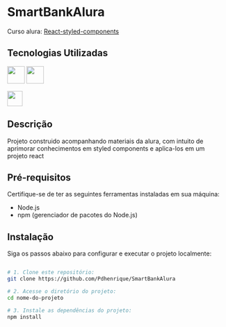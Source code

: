 # SmartBankAlura 

Curso alura: [React-styled-components](https://cursos.alura.com.br/course/react-styled-components)


## Tecnologias Utilizadas

<img height="40px" src="https://cdn.jsdelivr.net/gh/devicons/devicon/icons/react/react-original.svg" /> <img height="40px" src="https://cdn.jsdelivr.net/gh/devicons/devicon/icons/javascript/javascript-original.svg" />

<img height="35px" src="https://img.shields.io/badge/style-%F0%9F%92%85%20styled--components-orange.svg?colorB=daa357&colorA=db748e"/>

## Descrição

Projeto construido acompanhando materiais da alura, com intuito de aprimorar conhecimentos em styled components 
e aplica-los em um projeto react

## Pré-requisitos

Certifique-se de ter as seguintes ferramentas instaladas em sua máquina:

- Node.js
- npm (gerenciador de pacotes do Node.js)

## Instalação

Siga os passos abaixo para configurar e executar o projeto localmente:

   ```bash

# 1. Clone este repositório:
   git clone https://github.com/Pdhenrique/SmartBankAlura

# 2. Acesse o diretório do projeto:
cd nome-do-projeto

# 3. Instale as dependências do projeto:
npm install

